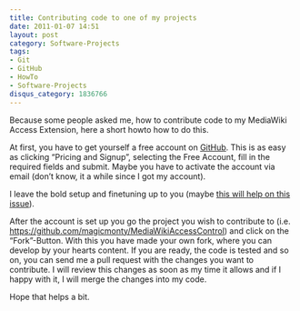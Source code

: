 ```yaml
---
title: Contributing code to one of my projects
date: 2011-01-07 14:51
layout: post
category: Software-Projects
tags: 
- Git
- GitHub
- HowTo
- Software-Projects
disqus_category: 1836766
---
```


Because some people asked me, how to contribute code to my MediaWiki Access Extension, here a short howto how to do this.

At first, you have to get yourself a free account on [GitHub](http://www.github.com/).  This is as easy as clicking “Pricing and Signup”, selecting the Free Account, fill in the required fields and submit. Maybe you have to activate the account via email (don’t know, it a while since I got my account).

I leave the bold setup and finetuning up to you (maybe [this will help on this issue](http://b.lesseverything.com/2008/3/25/got-git-howto-git-and-github)).

After the account is set up you go the project you wish to contribute to (i.e. https://github.com/magicmonty/MediaWikiAccessControl) and click on the “Fork”-Button. With this you have made your own fork, where you can develop by your hearts content. If you are ready, the code is tested and so on, you can send me a pull request with the changes you want to contribute. I will review this changes as soon as my time it allows and if I happy with it, I will merge the changes into my code.

Hope that helps a bit.
